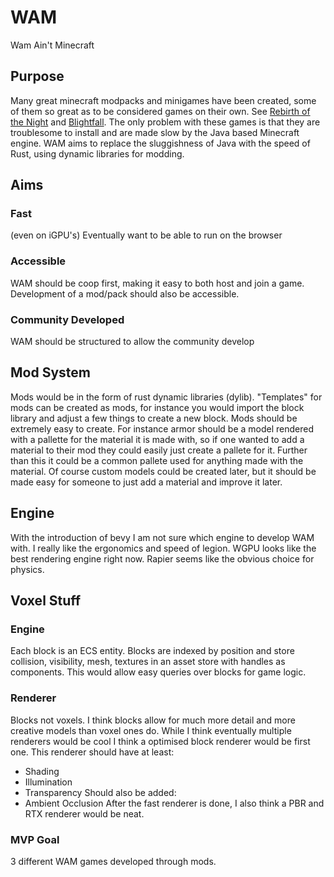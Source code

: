 # WAM
Wam Ain't Minecraft
## Purpose
Many great minecraft modpacks and minigames have been created, some of them so great as to be considered games on their own. See [Rebirth of the Night](https://github.com/Rebirth-of-the-Night/Rebirth-Of-The-Night) and [Blightfall](https://www.technicpack.net/modpack/blightfall.592618).
The only problem with these games is that they are troublesome to install and are made slow by the Java based Minecraft engine.
WAM aims to replace the sluggishness of Java with the speed of Rust, using dynamic libraries for modding.
## Aims
### Fast
(even on iGPU's)
Eventually want to be able to run on the browser
### Accessible
WAM should be coop first, making it easy to both host and join a game.
Development of a mod/pack should also be accessible.
### Community Developed
WAM should be structured to allow the community develop
## Mod System
Mods would be in the form of rust dynamic libraries (dylib).
"Templates" for mods can be created as mods, for instance you would import the block library and adjust a few things to create a new block.
Mods should be extremely easy to create. For instance armor should be a model rendered with a pallette for the material it is made with, so if one wanted to add a material to their mod they could easily just create a pallete for it. Further than this it could be a common pallete used for anything made with the material. Of course custom models could be created later, but it should be made easy for someone to just add a material and improve it later.
## Engine
With the introduction of bevy I am not sure which engine to develop WAM with. I really like the ergonomics and speed of legion. WGPU looks like the best rendering engine right now. Rapier seems like the obvious choice for physics.
## Voxel Stuff
### Engine
Each block is an ECS entity.
Blocks are indexed by position and store collision, visibility, mesh, textures in an asset store with handles as components.
This would allow easy queries over blocks for game logic.
### Renderer
Blocks not voxels.
I think blocks allow for much more detail and more creative models than voxel ones do.
While I think eventually multiple renderers would be cool I think a optimised block renderer would be first one.
This renderer should have at least:
- Shading
- Illumination
- Transparency
Should also be added:
- Ambient Occlusion
After the fast renderer is done, I also think a PBR and RTX renderer would be neat.
### MVP Goal
3 different WAM games developed through mods.
